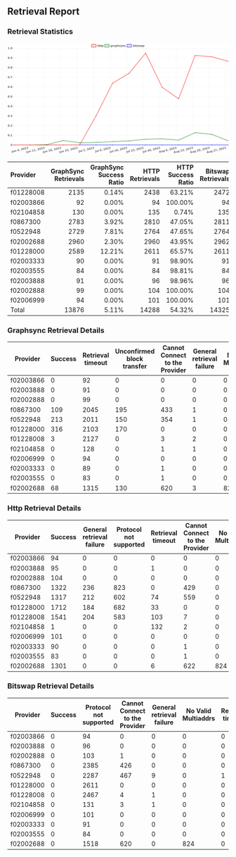 ## Retrieval Report
### Retrieval Statistics
<img src="https://raw.githubusercontent.com/data-preservation-programs/filplus-checker-assets/main/filecoin-project/filecoin-plus-large-datasets/issues/1625/1693470023992.png"/>

| Provider  | GraphSync Retrievals | GraphSync Success Ratio | HTTP Retrievals | HTTP Success Ratio | Bitswap Retrievals | Bitswap Success Ratio |
| :-------- | -------------------: | ----------------------: | --------------: | -----------------: | -----------------: | --------------------: |
| f01228008 |                 2135 |                   0.14% |            2438 |             63.21% |               2472 |                 0.00% |
| f02003866 |                   92 |                   0.00% |              94 |            100.00% |                 94 |                 0.00% |
| f02104858 |                  130 |                   0.00% |             135 |              0.74% |                135 |                 0.00% |
| f0867300  |                 2783 |                   3.92% |            2810 |             47.05% |               2811 |                 0.00% |
| f0522948  |                 2729 |                   7.81% |            2764 |             47.65% |               2764 |                 0.00% |
| f02002688 |                 2960 |                   2.30% |            2960 |             43.95% |               2962 |                 0.00% |
| f01228000 |                 2589 |                  12.21% |            2611 |             65.57% |               2611 |                 0.00% |
| f02003333 |                   90 |                   0.00% |              91 |             98.90% |                 91 |                 0.00% |
| f02003555 |                   84 |                   0.00% |              84 |             98.81% |                 84 |                 0.00% |
| f02003888 |                   91 |                   0.00% |              96 |             98.96% |                 96 |                 0.00% |
| f02002888 |                   99 |                   0.00% |             104 |            100.00% |                104 |                 0.00% |
| f02006999 |                   94 |                   0.00% |             101 |            100.00% |                101 |                 0.00% |
| Total     |                13876 |                   5.11% |           14288 |             54.32% |              14325 |                 0.00% |

### Graphsync Retrieval Details
| Provider  | Success | Retrieval timeout | Unconfirmed block transfer | Cannot Connect to the Provider | General retrieval failure | No Valid Multiaddrs |
| --------- | ------- | ----------------- | -------------------------- | ------------------------------ | ------------------------- | ------------------- |
| f02003866 | 0       | 92                | 0                          | 0                              | 0                         | 0                   |
| f02003888 | 0       | 91                | 0                          | 0                              | 0                         | 0                   |
| f02002888 | 0       | 99                | 0                          | 0                              | 0                         | 0                   |
| f0867300  | 109     | 2045              | 195                        | 433                            | 1                         | 0                   |
| f0522948  | 213     | 2011              | 150                        | 354                            | 1                         | 0                   |
| f01228000 | 316     | 2103              | 170                        | 0                              | 0                         | 0                   |
| f01228008 | 3       | 2127              | 0                          | 3                              | 2                         | 0                   |
| f02104858 | 0       | 128               | 0                          | 1                              | 1                         | 0                   |
| f02006999 | 0       | 94                | 0                          | 0                              | 0                         | 0                   |
| f02003333 | 0       | 89                | 0                          | 1                              | 0                         | 0                   |
| f02003555 | 0       | 83                | 0                          | 1                              | 0                         | 0                   |
| f02002688 | 68      | 1315              | 130                        | 620                            | 3                         | 824                 |

### Http Retrieval Details
| Provider  | Success | General retrieval failure | Protocol not supported | Retrieval timeout | Cannot Connect to the Provider | No Valid Multiaddrs | Piece not Found |
| --------- | ------- | ------------------------- | ---------------------- | ----------------- | ------------------------------ | ------------------- | --------------- |
| f02003866 | 94      | 0                         | 0                      | 0                 | 0                              | 0                   | 0               |
| f02003888 | 95      | 0                         | 0                      | 1                 | 0                              | 0                   | 0               |
| f02002888 | 104     | 0                         | 0                      | 0                 | 0                              | 0                   | 0               |
| f0867300  | 1322    | 236                       | 823                    | 0                 | 429                            | 0                   | 0               |
| f0522948  | 1317    | 212                       | 602                    | 74                | 559                            | 0                   | 0               |
| f01228000 | 1712    | 184                       | 682                    | 33                | 0                              | 0                   | 0               |
| f01228008 | 1541    | 204                       | 583                    | 103               | 7                              | 0                   | 0               |
| f02104858 | 1       | 0                         | 0                      | 132               | 2                              | 0                   | 0               |
| f02006999 | 101     | 0                         | 0                      | 0                 | 0                              | 0                   | 0               |
| f02003333 | 90      | 0                         | 0                      | 0                 | 1                              | 0                   | 0               |
| f02003555 | 83      | 0                         | 0                      | 0                 | 1                              | 0                   | 0               |
| f02002688 | 1301    | 0                         | 0                      | 6                 | 622                            | 824                 | 207             |

### Bitswap Retrieval Details
| Provider  | Success | Protocol not supported | Cannot Connect to the Provider | General retrieval failure | No Valid Multiaddrs | Retrieval timeout |
| --------- | ------- | ---------------------- | ------------------------------ | ------------------------- | ------------------- | ----------------- |
| f02003866 | 0       | 94                     | 0                              | 0                         | 0                   | 0                 |
| f02003888 | 0       | 96                     | 0                              | 0                         | 0                   | 0                 |
| f02002888 | 0       | 103                    | 1                              | 0                         | 0                   | 0                 |
| f0867300  | 0       | 2385                   | 426                            | 0                         | 0                   | 0                 |
| f0522948  | 0       | 2287                   | 467                            | 9                         | 0                   | 1                 |
| f01228000 | 0       | 2611                   | 0                              | 0                         | 0                   | 0                 |
| f01228008 | 0       | 2467                   | 4                              | 1                         | 0                   | 0                 |
| f02104858 | 0       | 131                    | 3                              | 1                         | 0                   | 0                 |
| f02006999 | 0       | 101                    | 0                              | 0                         | 0                   | 0                 |
| f02003333 | 0       | 91                     | 0                              | 0                         | 0                   | 0                 |
| f02003555 | 0       | 84                     | 0                              | 0                         | 0                   | 0                 |
| f02002688 | 0       | 1518                   | 620                            | 0                         | 824                 | 0                 |
